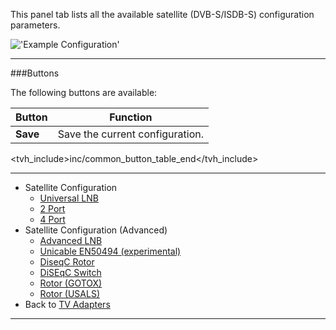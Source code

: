 This panel tab lists all the available satellite (DVB-S/ISDB-S) configuration 
parameters.

!['Example Configuration'](static/img/doc/dvbsatconf.png)

---

###Buttons

The following buttons are available:

Button         | Function
---------------|---------
**Save**       | Save the current configuration.
<tvh_include>inc/common_button_table_end</tvh_include>

---

* Satellite Configuration
  - [Universal LNB](class/linuxdvb_satconf_lnbonly)
  - [2 Port](class/linuxdvb_satconf_2port)
  - [4 Port](class/linuxdvb_satconf_4port)
* Satellite Configuration (Advanced)
  - [Advanced LNB](class/linuxdvb_satconf_advanced)
  - [Unicable EN50494 (experimental)](class/linuxdvb_satconf_en50494)
  - [DiseqC Rotor](class/linuxdvb_rotor)
  - [DiSEqC Switch](class/linuxdvb_switch)
  - [Rotor (GOTOX)](class/linuxdvb_rotor_gotox)
  - [Rotor (USALS)](class/linuxdvb_rotor_usals)
* Back to [TV Adapters](tv_adapters) 
  
---
